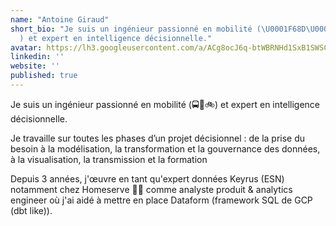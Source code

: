 ```yaml
---
name: "Antoine Giraud"
short_bio: "Je suis un ingénieur passionné en mobilité (\U0001F68D\U0001F689\U0001F6B2\
  ) et expert en intelligence décisionnelle."
avatar: https://lh3.googleusercontent.com/a/ACg8ocJ6q-btWBRNHd1SxB1SWSCkFvEmdWMBsBsdV5EFlWb9CDq1E6D1=s96-c
linkedin: ''
website: ''
published: true
---
```


Je suis un ingénieur passionné en mobilité (🚍🚉🚲) et expert en intelligence décisionnelle.

Je travaille sur toutes les phases d’un projet décisionnel : de la prise du besoin à la modélisation,
la transformation et la gouvernance des données, à la visualisation, la transmission et la formation

Depuis 3 années, j'œuvre en tant qu'expert données Keyrus (ESN) 
notamment chez Homeserve 👨‍🔧 comme analyste produit & analytics engineer où j'ai aidé à mettre en place Dataform (framework SQL de GCP (dbt like)).
